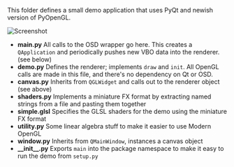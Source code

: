 This folder defines a small demo application that uses PyQt and newish version of PyOpenGL.

![Screenshot](http://raw.github.com/prideout/OpenSubdiv/master/python/demo/screenshot.png)

- **main.py**         All calls to the OSD wrapper go here.  This creates a `QApplication` and periodically pushes new VBO data into the renderer. (see below)
- **demo.py**         Defines the renderer; implements `draw` and `init`.  All OpenGL calls are made in this file, and there's no dependency on Qt or OSD.
- **canvas.py**       Inherits from `QGLWidget` and calls out to the renderer object (see above)
- **shaders.py**      Implements a miniature FX format by extracting named strings from a file and pasting them together
- **simple.glsl**     Specifies the GLSL shaders for the demo using the miniature FX format
- **utility.py**      Some linear algebra stuff to make it easier to use Modern OpenGL
- **window.py**       Inherits from `QMainWindow`, instances a canvas object
- **\_\_init\_\_.py** Exports `main` into the package namespace to make it easy to run the demo from `setup.py`
